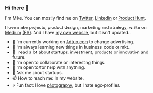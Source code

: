 ### Hi there 👋

I'm Mike. You can mostly find me on [Twitter](https://twitter.com/ivarsmas), [Linkedin](https://www.linkedin.com/in/ivarsmas) or [Product Hunt](https://www.producthunt.com/@ivarsmas).

I love make projects, product design, marketing and strategy, writte on [Medium](https://en.ivarsmas.com) [(ES)](https://es.ivarsmas.com). And I have [my own website](https://ivarsmas.com), but it isn't updated..

- 🔭 I’m currently working on [Adtuo.com](https://adtuo.com) to change advertising.
- 🌱 I’m always learning new things in business, code or mkt..
- 📖 I read a lot about startups, investment, products or innovation and future.
- 👯 I’m open to collaborate on interesting things.
- 🤔 I’m open to/for help with anything.
- 💬 Ask me about startups.
- 📫 How to reach me: In [my website](https://es.ivarsmas.com/contacto/).
- ⚡ Fun fact: I love [photography](https://www.instagram.com/ivarsmas), but I hate ego-profiles.
<!--
-->
